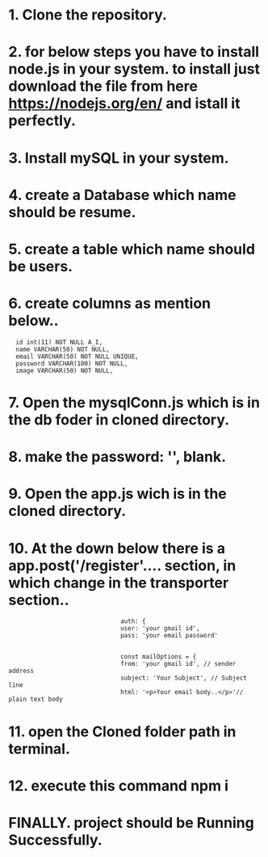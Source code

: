 # 1. Clone the repository.
# 2. for below steps you have to install node.js in your system. to install just download the file from here https://nodejs.org/en/ and istall it perfectly.
# 3. Install mySQL in your system.
# 4. create a Database which name should be resume.
# 5. create a table which name should be users.
# 6. create columns as mention below..
      id int(11) NOT NULL A_I,
      name VARCHAR(50) NOT NULL,
      email VARCHAR(50) NOT NULL UNIQUE,
      password VARCHAR(100) NOT NULL,
      image VARCHAR(50) NOT NULL,

# 7. Open the mysqlConn.js which is in the db foder in cloned directory.
# 8. make the password: '', blank.
# 9. Open the app.js wich is in the cloned directory.
# 10. At the down below there is a app.post('/register'.... section, in which change in the transporter section..
                                   auth: {
                                   user: 'your gmail id',
                                   pass: 'your email password'
                    

                                   const mailOptions = {
                                   from: 'your gmail id', // sender address
                                   subject: 'Your Subject', // Subject line
                                   html: '<p>Your email body..</p>'// plain text body
 
# 11. open the Cloned folder path in terminal.
# 12. execute this command      npm i

# FINALLY. project should be Running Successfully.
